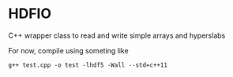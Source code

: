 # HDFIO
C++ wrapper class to read and write simple arrays and hyperslabs

For now, compile using someting like
```
g++ test.cpp -o test -lhdf5 -Wall --std=c++11
```
